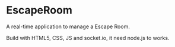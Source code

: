 # EscapeRoom
A real-time application to manage a Escape Room.

Build with HTML5, CSS, JS and socket.io, it need node.js to works.
